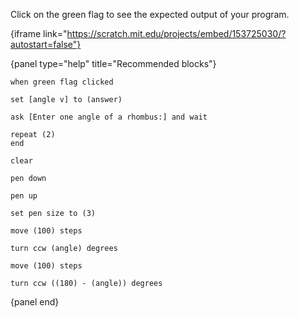 Click on the green flag to see the expected output of your program.

{iframe link="https://scratch.mit.edu/projects/embed/153725030/?autostart=false"}

{panel type="help" title="Recommended blocks"}

```scratch:split:random
when green flag clicked
```

```scratch:split:random
set [angle v] to (answer)

ask [Enter one angle of a rhombus:] and wait

repeat (2)
end
```

```scratch:split:random
clear

pen down

pen up

set pen size to (3)
```

```scratch:split:random
move (100) steps

turn ccw (angle) degrees

move (100) steps

turn ccw ((180) - (angle)) degrees
```

{panel end}
